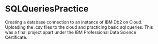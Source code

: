 # SQLQueriesPractice
Creating a database connection to an instance of IBM Db2 on Cloud. Uploading the .csv files to the cloud and practicing basic sql queries. This was a final project apart under the IBM Professional Data Science Certificate.

